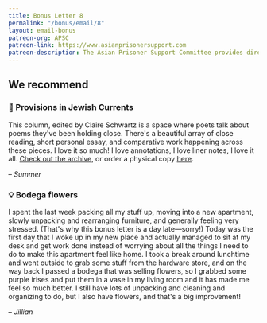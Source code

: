 ```yaml
---
title: Bonus Letter 8
permalink: "/bonus/email/8"
layout: email-bonus
patreon-org: APSC
patreon-link: https://www.asianprisonersupport.com
patreon-description: The Asian Prisoner Support Committee provides direct support to Asian and Pacific Islander (APIs) prisoners and raises awareness about the growing number of APIs being imprisoned, detained, and deported. 
---
```


## We recommend

### 🔗 Provisions in Jewish Currents

This column, edited by Claire Schwartz is a space where poets talk about poems they've been holding close. There's a beautiful array of close reading, short personal essay, and comparative work happening across these pieces. I love it so much! I love annotations, I love liner notes, I love it all. [Check out the archive](https://jewishcurrents.org/category/provisions/), or order a physical copy [here](https://jewish-currents.myshopify.com/collections/print-issues/products/winter-2020-gift-provisions).

– *Summer*

### 💡 Bodega flowers

I spent the last week packing all my stuff up, moving into a new apartment, slowly unpacking and rearranging furniture, and generally feeling very stressed. (That's why this bonus letter is a day late—sorry!) Today was the first day that I woke up in my new place and actually managed to sit at my desk and get work done instead of worrying about all the things I need to do to make this apartment feel like home. I took a break around lunchtime and went outside to grab some stuff from the hardware store, and on the way back I passed a bodega that was selling flowers, so I grabbed some purple irises and put them in a vase in my living room and it has made me feel so much better. I still have lots of unpacking and cleaning and organizing to do, but I also have flowers, and that's a big improvement!

– *Jillian*
